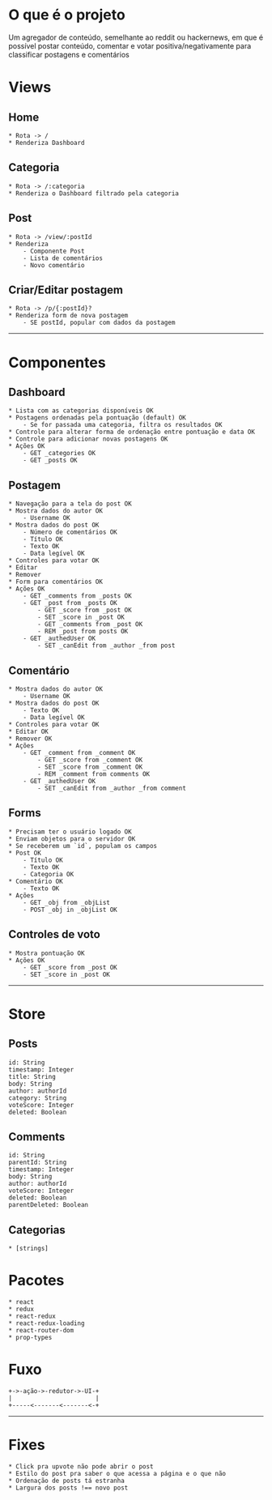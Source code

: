 # O que é o projeto

Um agregador de conteúdo, semelhante ao reddit ou hackernews, em que é possível postar conteúdo, comentar e votar positiva/negativamente para classificar postagens e comentários

# Views

## Home
	* Rota -> /
	* Renderiza Dashboard

## Categoria
	* Rota -> /:categoria
	* Renderiza o Dashboard filtrado pela categoria

## Post
	* Rota -> /view/:postId
	* Renderiza
		- Componente Post
		- Lista de comentários
		- Novo comentário

## Criar/Editar postagem
	* Rota -> /p/{:postId}?
	* Renderiza form de nova postagem
		- SE postId, popular com dados da postagem

--------------------------------------------------

# Componentes

## Dashboard
	* Lista com as categorias disponíveis OK
	* Postagens ordenadas pela pontuação (default) OK
		- Se for passada uma categoria, filtra os resultados OK
	* Controle para alterar forma de ordenação entre pontuação e data OK
	* Controle para adicionar novas postagens OK
	* Ações OK
		- GET _categories OK
		- GET _posts OK

## Postagem
	* Navegação para a tela do post OK
	* Mostra dados do autor OK
		- Username OK
	* Mostra dados do post OK
		- Número de comentários OK
		- Título OK
		- Texto OK
		- Data legível OK
	* Controles para votar OK
	* Editar
	* Remover
	* Form para comentários OK
	* Ações OK
		- GET _comments from _posts OK
		- GET _post from _posts OK
			- GET _score from _post OK
			- SET _score in _post OK
			- GET _comments from _post OK
			- REM _post from posts OK
		- GET _authedUser OK
			- SET _canEdit from _author _from post

## Comentário
	* Mostra dados do autor OK
		- Username OK
	* Mostra dados do post OK
		- Texto OK
		- Data legível OK
	* Controles para votar OK
	* Editar OK
	* Remover OK
	* Ações
		- GET _comment from _comment OK
			- GET _score from _comment OK
			- SET _score from _comment OK
			- REM _comment from comments OK
		- GET _authedUser OK
			- SET _canEdit from _author _from comment

## Forms
	* Precisam ter o usuário logado OK
	* Enviam objetos para o servidor OK
	* Se receberem um `id`, populam os campos
	* Post OK
		- Título OK
		- Texto OK
		- Categoria OK
	* Comentário OK
		- Texto OK
	* Ações
		- GET _obj from _objList
		- POST _obj in _objList OK

## Controles de voto
	* Mostra pontuação OK
	* Ações OK
		- GET _score from _post OK
		- SET _score in _post OK

--------------------------------------------------

# Store

## Posts
	id: String
	timestamp: Integer
	title: String
	body: String
	author: authorId
	category: String
	voteScore: Integer
	deleted: Boolean

## Comments
	id: String
	parentId: String
	timestamp: Integer
	body: String
	author: authorId
	voteScore: Integer
	deleted: Boolean
	parentDeleted: Boolean

## Categorias
	* [strings]

# Pacotes

	* react
	* redux
	* react-redux
	* react-redux-loading
	* react-router-dom
	* prop-types

# Fuxo

	+->-ação->-redutor->-UI-+
	|                       |
	+-----<-------<-------<-+

--------------------------------------------------

# Fixes
	* Click pra upvote não pode abrir o post
	* Estilo do post pra saber o que acessa a página e o que não
	* Ordenação de posts tá estranha
	* Largura dos posts !== novo post
